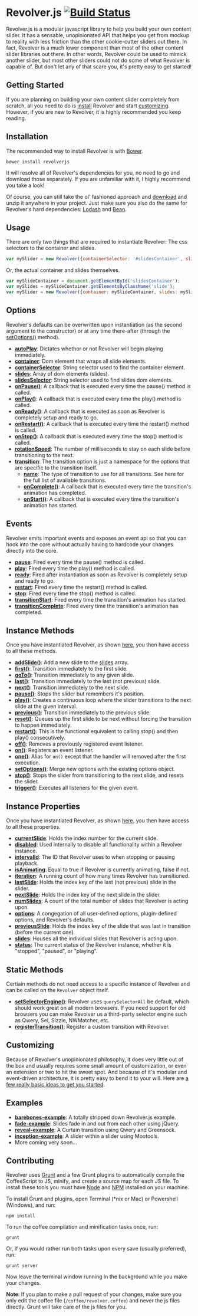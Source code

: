 # Revolver.js [![Build Status](https://travis-ci.org/johnnyfreeman/revolverjs.png?branch=master)](https://travis-ci.org/revolverjs/revolverjs)

Revolver.js is a modular javascript library to help you build your own content slider. It has a sensable, unopinionated API that helps you get from mockup to reality with less friction than the other cookie-cutter sliders out there. In fact, Revolver is a much lower component than most of the other content slider libraries out there. In other words, Revolver could be used to mimick another slider, but most other sliders could not do some of what Revolver is capable of. But don't let any of that scare you, it's pretty easy to get started!

## Getting Started

If you are planning on building your own content slider completely from scratch, all you need to do is [install](#installation) Revolver and start [customizing](#customizing). However, if you are new to Revolver, it is highly recommended you keep reading.

## Installation

The recommended way to install Revolver is with [Bower](http://bower.io/).

```shell
bower install revolverjs
```

It will resolve all of Revolver's dependencies for you, no need to go and download those separately. If you are unfamiliar with it, I highly recommend you take a look!

Of course, you can still take the ol' fashioned approach and [download](https://github.com/johnnyfreeman/revolverjs/archive/master.zip) and unzip it anywhere in your project. Just make sure you also do the same for Revolver's hard dependencies: [Lodash](http://lodash.com/) and [Bean](https://github.com/fat/bean).

## Usage

There are only two things that are required to instantiate Revolver: The css selectors to the container and slides.

```javascript
var mySlider = new Revolver({containerSelector: '#slidesContainer', slideSelector: '.slide'});
```

Or, the actual container and slides themselves.

```javascript
var mySlideContainer = document.getElementById('slidesContainer');
var mySlides = mySlideContainer.getElementsByClassName('slide');
var mySlider = new Revolver({container: mySlideContainer, slides: mySlides});
```

## Options

Revolver's defaults can be overwritten upon instantiation (as the second argument to the constructor) or at any time there-after (through the [setOptions()](docs/revolver.methods.setOptions.md) method).

* [**autoPlay**](docs/revolver.options.autoplay.md): Dictates whethor or not Revolver will begin playing immediately.
* [**container**](docs/revolver.options.container.md): Dom element that wraps all slide elements.
* [**containerSelector**](docs/revolver.options.containerSelector.md): String selector used to find the container element.
* [**slides**](docs/revolver.options.slides.md): Array of dom elements (slides).
* [**slidesSelector**](docs/revolver.options.slidesSelector.md): String selector used to find slides dom elements.
* [**onPause()**](docs/revolver.options.onpause.md): A callback that is executed every time the pause() method is called.
* [**onPlay()**](docs/revolver.options.onplay.md): A callback that is executed every time the play() method is called.
* [**onReady()**](docs/revolver.options.onready.md): A callback that is executed as soon as Revolver is completely setup and ready to go.
* [**onRestart()**](docs/revolver.options.onrestart.md): A callback that is executed every time the restart() method is called.
* [**onStop()**](docs/revolver.options.onstop.md): A callback that is executed every time the stop() method is called.
* [**rotationSpeed**](docs/revolver.options.rotationspeed.md): The number of milliseconds to stay on each slide before transitioning to the next.
* [**transition**](docs/revolver.options.transition.md): The transition option is just a namespace for the options that are specific to the transition itself.
  * [**name**](docs/revolver.options.transition.name.md): The type of transition to use for all transitions. See here for the full list of available transitions.
  * [**onComplete()**](docs/revolver.options.transition.oncomplete.md): A callback that is executed every time the transition's animation has completed.
  * [**onStart()**](docs/revolver.options.transition.onstart.md): A callback that is executed every time the transition's animation has started.

## Events

Revolver emits important events and exposes an event api so that you can hook into the core without actually having to hardcode your changes directly into the core.

* [**pause**](docs/revolver.events.pause.md): Fired every time the pause() method is called.
* [**play**](docs/revolver.events.play.md): Fired every time the play() method is called.
* [**ready**](docs/revolver.events.ready.md): Fired after instantiation as soon as Revolver is completely setup and ready to go.
* [**restart**](docs/revolver.events.restart.md): Fired every time the restart() method is called.
* [**stop**](docs/revolver.events.stop.md): Fired every time the stop() method is called.
* [**transitionStart**](docs/revolver.events.transitionstart.md): Fired every time the transition's animation has started.
* [**transitionComplete**](docs/revolver.events.transitioncomplete.md): Fired every time the transition's animation has completed.

## Instance Methods

Once you have instantiated Revolver, as shown [here](#usage), you then have access to all these methods.

* [**addSlide()**](docs/revolver.methods.addslide.md): Add a new slide to the [slides](docs/revolver.props.slides.md) array.
* [**first()**](docs/revolver.methods.first.md): Transition immediately to the first slide.
* [**goTo()**](docs/revolver.methods.goto.md): Transition immediately to any given slide.
* [**last()**](docs/revolver.methods.last.md): Transition immediately to the last (not previous) slide.
* [**next()**](docs/revolver.methods.next.md): Transition immediately to the next slide.
* [**pause()**](docs/revolver.methods.pause.md): Stops the slider but remembers it's position.
* [**play()**](docs/revolver.methods.play.md): Creates a continuous loop where the slider transitions to the next slide at the given interval.
* [**previous()**](docs/revolver.methods.previous.md): Transition immediately to the previous slide.
* [**reset()**](docs/revolver.methods.reset.md): Queues up the first slide to be next without forcing the transition to happen immediately.
* [**restart()**](docs/revolver.methods.restart.md): This is the functional equivalent to calling stop() and then play() consecutively.
* [**off()**](docs/revolver.methods.off.md): Removes a previously registered event listener.
* [**on()**](docs/revolver.methods.on.md): Registers an event listener.
* [**one()**](docs/revolver.methods.one.md): Alias for `on()` except that the handler will removed after the first execution.
* [**setOptions()**](docs/revolver.methods.setoptions.md): Merge new options with the existing options object.
* [**stop()**](docs/revolver.methods.stop.md): Stops the slider from transitioning to the next slide, and resets the slider.
* [**trigger()**](docs/revolver.methods.trigger.md): Executes all listeners for the given event.

## Instance Properties

Once you have instantiated Revolver, as shown [here](#usage), you then have access to all these properties.

* [**currentSlide**](docs/revolver.props.currentslide.md): Holds the index number for the current slide.
* [**disabled**](docs/revolver.props.disabled.md): Used internally to disable all functionality within a Revolver instance.
* [**intervalId**](docs/revolver.props.intervalid.md): The ID that Revolver uses to when stopping or pausing playback.
* [**isAnimating**](docs/revolver.props.isanimating.md): Equal to true if Revolver is currently animating, false if not.
* [**iteration**](docs/revolver.props.iteration.md): A running count of how many times Revolver has transitioned.
* [**lastSlide**](docs/revolver.props.lastslide.md): Holds the index key of the last (not previous) slide in the slider.
* [**nextSlide**](docs/revolver.props.nextslide.md): Holds the index key of the next slide in the slider.
* [**numSlides**](docs/revolver.props.numslides.md): A count of the total number of slides that Revolver is acting upon.
* [**options**](docs/revolver.props.options.md): A congegation of all user-defined options, plugin-defined options, and Revolver's defaults.
* [**previousSlide**](docs/revolver.props.previousslide.md): Holds the index key of the slide that was last in transition (before the current one).
* [**slides**](docs/revolver.props.slides.md): Houses all the individual slides that Revolver is acting upon.
* [**status**](docs/revolver.props.status.md): The current status of the Revolver instance, whether it is "stopped", "paused", or "playing".

## Static Methods

Certiain methods do not need access to a specific instance of Revolver and can be called on the `Revolver` object itself.

* [**setSelectorEngine()**](docs/revolver.methods.setselectorengine.md): Revolver uses `querySelectorAll` be default, which should work great on all modern browsers. If you need support for old browsers you can make Revolver us a third-party selector engine such as Qwery, Sel, Sizzle, NWMatcher, etc.
* [**registerTransition()**](docs/revolver.methods.registertransition.md): Register a custom transition with Revolver.

## Customizing

Because of Revolver's unopinionated philosophy, it does very little out of the box and usually requires some small amount of customization, or even an extension or two to hit the sweet spot. And because of it's modular and event-driven architecture, it is pretty easy to bend it to your will. Here are [a few really basic ideas to get you started](#examples).

## Examples

* [**barebones-example**](https://github.com/johnnyfreeman/revolverjs-barebones-example): A totally stripped down Revolver.js example.
* [**fade-example**](https://github.com/johnnyfreeman/revolverjs-fade-example): Slides fade in and out from each other using jQuery.
* [**reveal-example**](https://github.com/johnnyfreeman/revolverjs-reveal-example): A Curtain transition using Qwery and Greensock.
* [**inception-example**](https://github.com/johnnyfreeman/revolverjs-inception-example): A slider within a slider using Mootools.
* More coming very soon...

## Contributing

Revolver uses [Grunt](http://gruntjs.com/) and a few Grunt plugins to automatically compile the CoffeeScript to JS, minify, and create a source map for each JS file. To install these tools you must have [Node](http://nodejs.org/) and [NPM](https://npmjs.org/) installed on your machine.

To install Grunt and plugins, open Terminal (*nix or Mac) or Powershell (Windows), and run:

```shell
npm install
```

To run the coffee compilation and minification tasks once, run:

```shell
grunt
```

Or, if you would rather run both tasks upon every save (usually preferred), run:

```shell
grunt server
```

Now leave the terminal window running in the background while you make your changes.

**Note**: If you plan to make a pull request of your changes, make sure you only edit the coffee file (`/coffee/revolver.coffee`) and never the js files directly. Grunt will take care of the js files for you.
